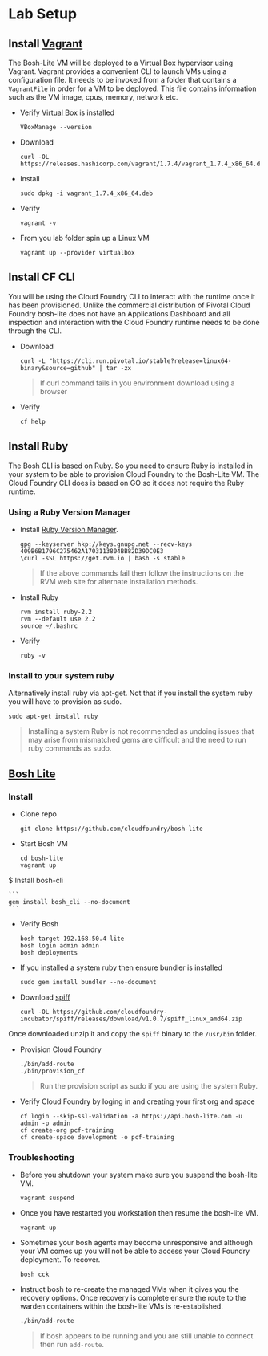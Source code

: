 # Lab Setup

## Install [Vagrant](https://docs.vagrantup.com/v2/installation/)

The Bosh-Lite VM will be deployed to a Virtual Box hypervisor using Vagrant. Vagrant provides a convenient CLI to launch VMs using a configuration file. It needs to be invoked from a folder that contains a `VagrantFile` in order for a VM to be deployed. This file contains information such as the VM image, cpus, memory, network etc.

* Verify [Virtual Box](https://www.virtualbox.org/wiki/Downloads) is installed


	```
	VBoxManage --version
	```

* Download

	```
	curl -OL https://releases.hashicorp.com/vagrant/1.7.4/vagrant_1.7.4_x86_64.deb
	```

* Install

	```
	sudo dpkg -i vagrant_1.7.4_x86_64.deb
	```

* Verify

	```
	vagrant -v
	```

* From you lab folder spin up a Linux VM

	```
	vagrant up --provider virtualbox
	```


## Install CF CLI

You will be using the Cloud Foundry CLI to interact with the runtime once it has been provisioned. Unlike the commercial distribution of Pivotal Cloud Foundry bosh-lite does not have an Applications Dashboard and all inspection and interaction with the Cloud Foundry runtime needs to be done through the CLI.

* Download

	```
	curl -L "https://cli.run.pivotal.io/stable?release=linux64-binary&source=github" | tar -zx
	```

	> If curl command fails in you environment download using a browser


* Verify

	```
	cf help
	```

## Install Ruby

The Bosh CLI is based on Ruby. So you need to ensure Ruby is installed in your system to be able to provision Cloud Foundry to the Bosh-Lite VM. The Cloud Foundry CLI does is based on GO so it does not require the Ruby runtime.

### Using a Ruby Version Manager

* Install [Ruby Version Manager](http://rvm.io/).

	```
	gpg --keyserver hkp://keys.gnupg.net --recv-keys 409B6B1796C275462A1703113804BB82D39DC0E3
	\curl -sSL https://get.rvm.io | bash -s stable
	```

	> If the above commands fail then follow the instructions on the RVM web site for 	alternate installation methods.

* Install Ruby

	```
	rvm install ruby-2.2
	rvm --default use 2.2
	source ~/.bashrc
	```

* Verify 

	```
	ruby -v
	```

### Install to your system ruby

Alternatively install ruby via apt-get. Not that if you install the system ruby you will have to provision as sudo. 

```
sudo apt-get install ruby
```

> Installing a system Ruby is not recommended as undoing issues that may arise from mismatched gems are difficult and the need to run ruby commands as sudo.


## [Bosh Lite](https://github.com/cloudfoundry/bosh-lite)

### Install

* Clone repo

	```
	git clone https://github.com/cloudfoundry/bosh-lite
	```

* Start Bosh VM

	```
	cd bosh-lite
	vagrant up
	```

$ Install bosh-cli

	```
	gem install bosh_cli --no-document
	```

* Verify Bosh

	```
	bosh target 192.168.50.4 lite
	bosh login admin admin
	bosh deployments
	```

* If you installed a system ruby then ensure bundler is installed

	```
	sudo gem install bundler --no-document
	```

* Download [spiff](https://github.com/cloudfoundry-incubator/spiff)

	```
	curl -OL https://github.com/cloudfoundry-incubator/spiff/releases/download/v1.0.7/spiff_linux_amd64.zip
	```

Once downloaded unzip it and copy the `spiff` binary to the `/usr/bin` folder.

* Provision Cloud Foundry

	```
	./bin/add-route
	./bin/provision_cf
	```

	> Run the provision script as sudo if you are using the system Ruby.

* Verify Cloud Foundry by loging in and creating your first org and space

	```
	cf login --skip-ssl-validation -a https://api.bosh-lite.com -u admin -p admin
	cf create-org pcf-training
	cf create-space development -o pcf-training
	```

### Troubleshooting

* Before you shutdown your system make sure you suspend the bosh-lite VM.

	```
	vagrant suspend
	```

* Once you have restarted you workstation then resume the bosh-lite VM.

	```
	vagrant up
	```

* Sometimes your bosh agents may become unresponsive and although your VM comes up you will not be able to access your Cloud Foundry deployment. To recover.

	```
	bosh cck
	```

* Instruct bosh to re-create the managed VMs when it gives you the recovery options. Once recovery is complete ensure the route to the warden containers within the bosh-lite VMs is re-established.

	```
	./bin/add-route
	```

	> If bosh appears to be running and you are still unable to connect then run `add-route`.

